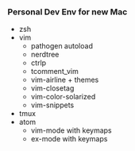 ### Personal Dev Env for new Mac
- zsh
- vim
  + pathogen autoload
  + nerdtree
  + ctrlp
  + tcomment_vim
  + vim-airline + themes
  + vim-closetag
  + vim-color-solarized
  + vim-snippets
- tmux
- atom
  + vim-mode with keymaps
  + ex-mode with keymaps
